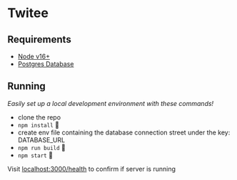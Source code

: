 # Twitee

## Requirements

- [Node v16+](https://nodejs.org/)
- [Postgres Database](https://www.postgresql.org/)

## Running

_Easily set up a local development environment with these commands!_

- clone the repo
- `npm install` 🚀
- create env file containing the database connection street under the key: DATABASE_URL
- `npm run build` 🚀
- `npm start` 🚀

Visit [localhost:3000/health](http://localhost:3000/health) to confirm if server is running

